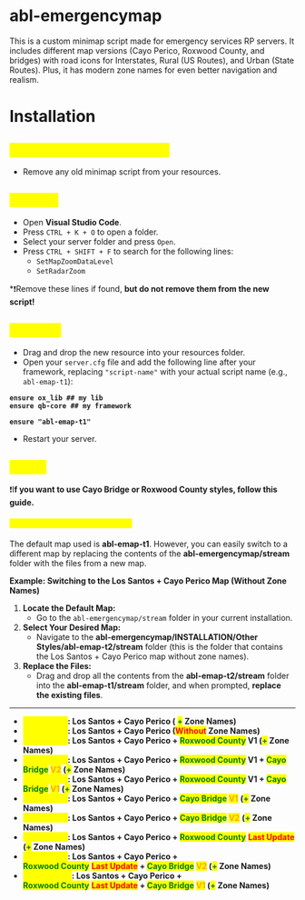 # abl-emergencymap
This is a custom minimap script made for emergency services RP servers. It includes different map versions (Cayo Perico, Roxwood County, and bridges) with road icons for Interstates, Rural (US Routes), and Urban (State Routes). Plus, it has modern zone names for even better navigation and realism.

# Installation

## <mark style="color:yellow;">**Remove Old Minimap Script**</mark>

* Remove any old minimap script from your resources.

## <mark style="color:yellow;">**Cleanup**</mark>&#x20;

* Open **Visual Studio Code**.
* Press `CTRL + K + O` to open a folder.
* Select your server folder and press `Open`.
* Press `CTRL + SHIFT + F` to search for the following lines:
  * `SetMapZoomDataLevel`
  * `SetRadarZoom`

*❗Remove these lines if found, **but do not remove them from the new script!**


## <mark style="color:yellow;">**Ensuring**</mark>&#x20;

* Drag and drop the new resource into your resources folder.
* Open your `server.cfg` file and add the following line after your framework, replacing `"script-name"` with your actual script name (e.g., `abl-emap-t1`):

<pre class="language-systemd"><code class="lang-systemd"><strong>ensure ox_lib ## my lib
</strong><strong>ensure qb-core ## my framework
</strong>
<strong>ensure "abl-emap-t1"
</strong></code></pre>

* Restart your server.

## <mark style="color:yellow;">Styles</mark>

❗I**f you want to use Cayo Bridge or Roxwood County styles, follow this guide.**

#### <mark style="color:yellow;">How to Change the Default Map</mark>

The default map used is **abl-emap-t1**. However, you can easily switch to a different map by replacing the contents of the **abl-emergencymap/stream** folder with the files from a new map.

**Example: Switching to the Los Santos + Cayo Perico Map (Without Zone Names)**

1. **Locate the Default Map:**
   * Go to the `abl-emergencymap/stream` folder in your current installation.
2. **Select Your Desired Map:**
   * Navigate to the **abl-emergencymap/INSTALLATION/Other Styles/abl-emap-t2/stream** folder (this is the folder that contains the Los Santos + Cayo Perico map without zone names).
3. **Replace the Files:**
   * Drag and drop all the contents from the **abl-emap-t2/stream** folder into the **abl-emap-t1/stream** folder, and when prompted, **replace the existing files**.

***

* <mark style="color:yellow;">**`abl-emap-t1`**</mark>**: Los Santos + Cayo Perico (&#x20;**<mark style="color:green;">**+**</mark>**&#x20;Zone Names)**
* <mark style="color:yellow;">**`abl-emap-t2`**</mark>**: Los Santos + Cayo Perico (**<mark style="color:red;">**Without**</mark>**&#x20;Zone Names)**
* <mark style="color:yellow;">**`abl-emap-t3`**</mark>**: Los Santos + Cayo Perico +&#x20;**<mark style="color:green;">**Roxwood County**</mark>**&#x20;V1 (**<mark style="color:green;">**+**</mark>**&#x20;Zone Names)**
* <mark style="color:yellow;">**`abl-emap-t4`**</mark>**: Los Santos + Cayo Perico +&#x20;**<mark style="color:green;">**Roxwood County**</mark>**&#x20;V1 +&#x20;**<mark style="color:green;">**Cayo Bridge**</mark>**&#x20;**<mark style="color:orange;">**V2**</mark>**&#x20;(**<mark style="color:green;">**+**</mark>**&#x20;Zone Names)**
* <mark style="color:yellow;">**`abl-emap-t5`**</mark>**: Los Santos + Cayo Perico +&#x20;**<mark style="color:green;">**Roxwood County**</mark>**&#x20;V1 +&#x20;**<mark style="color:green;">**Cayo Bridge**</mark>**&#x20;**<mark style="color:orange;">**V1**</mark>**&#x20;(**<mark style="color:green;">**+**</mark>**&#x20;Zone Names)**
* <mark style="color:yellow;">**`abl-emap-t6`**</mark>**: Los Santos + Cayo Perico +&#x20;**<mark style="color:green;">**Cayo Bridge**</mark>**&#x20;**<mark style="color:orange;">**V1**</mark> **(**<mark style="color:green;">**+**</mark>**&#x20;Zone Names)**
* <mark style="color:yellow;">**`abl-emap-t7`**</mark>**: Los Santos + Cayo Perico +&#x20;**<mark style="color:green;">**Cayo Bridge**</mark>**&#x20;**<mark style="color:orange;">**V2**</mark> **(**<mark style="color:green;">**+**</mark>**&#x20;Zone Names)**
* <mark style="color:yellow;">**`abl-emap-t8`**</mark>**: Los Santos + Cayo Perico +&#x20;**<mark style="color:green;">**Roxwood County**</mark> <mark style="color:red;">**Last Update**</mark>**&#x20;(**<mark style="color:green;">**+**</mark>**&#x20;Zone Names)**
* <mark style="color:yellow;">**`abl-emap-t9`**</mark>**: Los Santos + Cayo Perico +** \
  <mark style="color:green;">**Roxwood County**</mark> <mark style="color:red;">**Last Update**</mark>**&#x20;+&#x20;**<mark style="color:green;">**Cayo Bridge**</mark>**&#x20;**<mark style="color:orange;">**V2**</mark>**&#x20;(**<mark style="color:green;">**+**</mark>**&#x20;Zone Names)**
* <mark style="color:yellow;">**`abl-emap-t10`**</mark>**: Los Santos + Cayo Perico +** \
  <mark style="color:green;">**Roxwood County**</mark> <mark style="color:red;">**Last Update**</mark>**&#x20;+&#x20;**<mark style="color:green;">**Cayo Bridge**</mark>**&#x20;**<mark style="color:orange;">**V1**</mark>**&#x20;(**<mark style="color:green;">**+**</mark>**&#x20;Zone Names)**
